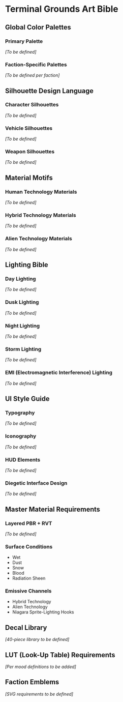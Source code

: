 # Terminal Grounds Art Bible

## Global Color Palettes

### Primary Palette
*[To be defined]*

### Faction-Specific Palettes
*[To be defined per faction]*

## Silhouette Design Language

### Character Silhouettes
*[To be defined]*

### Vehicle Silhouettes
*[To be defined]*

### Weapon Silhouettes
*[To be defined]*

## Material Motifs

### Human Technology Materials
*[To be defined]*

### Hybrid Technology Materials
*[To be defined]*

### Alien Technology Materials
*[To be defined]*

## Lighting Bible

### Day Lighting
*[To be defined]*

### Dusk Lighting
*[To be defined]*

### Night Lighting
*[To be defined]*

### Storm Lighting
*[To be defined]*

### EMI (Electromagnetic Interference) Lighting
*[To be defined]*

## UI Style Guide

### Typography
*[To be defined]*

### Iconography
*[To be defined]*

### HUD Elements
*[To be defined]*

### Diegetic Interface Design
*[To be defined]*

## Master Material Requirements

### Layered PBR + RVT
*[To be defined]*

### Surface Conditions
- Wet
- Dust
- Snow
- Blood
- Radiation Sheen

### Emissive Channels
- Hybrid Technology
- Alien Technology
- Niagara Sprite-Lighting Hooks

## Decal Library
*[40-piece library to be defined]*

## LUT (Look-Up Table) Requirements
*[Per mood definitions to be added]*

## Faction Emblems
*[SVG requirements to be defined]*